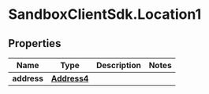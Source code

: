 # SandboxClientSdk.Location1

## Properties
Name | Type | Description | Notes
------------ | ------------- | ------------- | -------------
**address** | [**Address4**](Address4.md) |  | 
